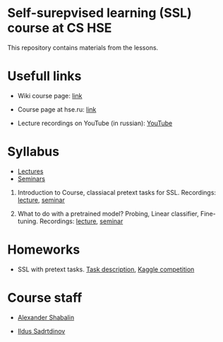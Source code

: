 # Self-surepvised learning (SSL) course at CS HSE

This repository contains materials from the lessons.

# Usefull links

* Wiki course page: [link](http://wiki.cs.hse.ru/Методы_предобучения_без_учителя_22/23)

* Course page at hse.ru: [link](https://www.hse.ru/ba/ami/courses/646486024.html)

* Lecture recordings on YouTube (in russian): [YouTube](https://www.youtube.com/playlist?list=PLEwK9wdS5g0rg9Cf9Tsfeuesv5H6XDdeY)

# Syllabus

* [Lectures](lectures)
* [Seminars](seminars)

1. Introduction to Course, classiacal pretext tasks for SSL. Recordings: [lecture](https://www.youtube.com/watch?v=-9AJ8oVsUYY&list=PLEwK9wdS5g0rg9Cf9Tsfeuesv5H6XDdeY&index=2&t=969s), [seminar](https://www.youtube.com/watch?v=piM7ps5_0RU&list=PLEwK9wdS5g0rg9Cf9Tsfeuesv5H6XDdeY&index=4)

2. What to do with a pretrained model? Probing, Linear classifier, Fine-tuning. Recordings: [lecture](https://www.youtube.com/watch?v=ENqUznkInCU&list=PLEwK9wdS5g0rg9Cf9Tsfeuesv5H6XDdeY&index=3), [seminar](https://www.youtube.com/watch?v=3AlD3T1OB1o&list=PLEwK9wdS5g0rg9Cf9Tsfeuesv5H6XDdeY&index=1&t=3s)

# Homeworks

* SSL with pretext tasks. [Task description](https://docs.google.com/document/d/1EbD5fTB3uMYdqxhRj-_CLYpMuEQSJmBcEhFhoRPB9cY/edit?usp=sharing), [Kaggle competition](https://www.kaggle.com/t/bfd2fa2fe3c54ab69722df0b01ba8247)

# Course staff

* [Alexander Shabalin](https://t.me/amshabalin)

* [Ildus Sadrtdinov](https://t.me/isadrtdinov)
